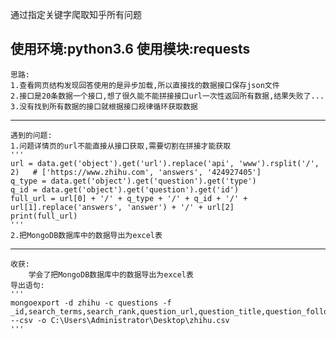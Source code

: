通过指定关键字爬取知乎所有问题

使用环境:python3.6
使用模块:requests
---
	思路: 
	1.查看网页结构发现回答使用的是异步加载,所以直接找的数据接口保存json文件
	2.接口是20条数据一个接口,想了很久能不能拼接接口url一次性返回所有数据,结果失败了...
	3.没有找到所有数据的接口就根据接口规律循环获取数据

---
	遇到的问题:
	1.问题详情页的url不能直接从接口获取,需要切割在拼接才能获取
	'''
	url = data.get('object').get('url').replace('api', 'www').rsplit('/', 2)   # ['https://www.zhihu.com', 'answers', '424927405']
    q_type = data.get('object').get('question').get('type')
    q_id = data.get('object').get('question').get('id')
    full_url = url[0] + '/' + q_type + '/' + q_id + '/' + url[1].replace('answers', 'answer') + '/' + url[2]
    print(full_url)
	'''
	2.把MongoDB数据库中的数据导出为excel表

---
	收获:
		学会了把MongoDB数据库中的数据导出为excel表
	导出语句:
	'''
	mongoexport -d zhihu -c questions -f _id,search_terms,search_rank,question_url,question_title,question_follow_num,question_view_num,question_top_answer_username,question_top_answer_id  --csv -o C:\Users\Administrator\Desktop\zhihu.csv
	'''
